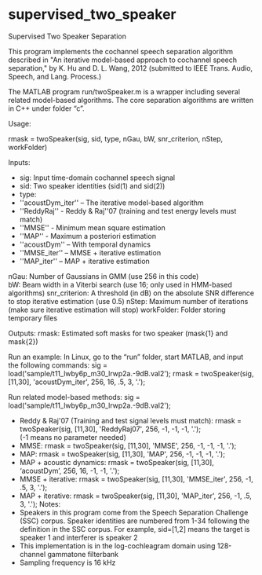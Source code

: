 supervised_two_speaker
======================

Supervised Two Speaker Separation

This program implements the cochannel speech separation algorithm described in "An iterative model-based approach to cochannel speech separation," by K. Hu and D. L. Wang, 2012 (submitted to IEEE Trans. Audio, Speech, and Lang. Process.)

The MATLAB program run/twoSpeaker.m is a wrapper including several related model-based algorithms. The core separation algorithms are written in C++ under folder “c”.

Usage: 

rmask = twoSpeaker(sig, sid, type, nGau, bW, snr_criterion, nStep, workFolder)

Inputs:
- sig: Input time-domain cochannel speech signal
- sid: Two speaker identities (sid(1) and sid(2))
- type: 
- ''acoustDym_iter'' – The iterative model-based algorithm
-  ''ReddyRaj'' - Reddy & Raj''07 (training and test energy levels must match)
-  ''MMSE'' - Minimum mean square estimation 
-  ''MAP'' - Maximum a posteriori estimation
-  ''acoustDym'' – With temporal dynamics
-  ''MMSE_iter'' – MMSE + iterative estimation
-  ''MAP_iter'' – MAP + iterative estimation           

nGau:   Number of Gaussians in GMM (use 256 in this code)  
bW:      Beam width in a Viterbi search (use 16; only used in HMM-based algorithms)
snr_criterion:  A threshold (in dB) on the absolute SNR difference to stop iterative estimation (use 0.5)
nStep:   Maximum number of iterations (make sure iterative estimation will stop)
workFolder:  Folder storing temporary files

Outputs:
rmask:   Estimated soft masks for two speaker (mask{1}  and mask{2})

Run an example:
In Linux, go to the “run” folder, start MATLAB, and input the following commands:
sig = load('sample/t11_lwby6p_m30_lrwp2a.-9dB.val2');
rmask = twoSpeaker(sig,  [11,30],  'acoustDym_iter',  256,  16,  .5,  3,  '.');

Run related model-based methods:
sig = load('sample/t11_lwby6p_m30_lrwp2a.-9dB.val2');
-	Reddy & Raj'07 (Training and test signal levels must match):  rmask = twoSpeaker(sig, [11,30], 'ReddyRaj07', 256, -1, -1, -1, '.');  
(-1 means no parameter needed)
-	MMSE: rmask = twoSpeaker(sig, [11,30], 'MMSE', 256, -1, -1, -1, '.');
-	MAP: rmask = twoSpeaker(sig, [11,30], 'MAP', 256, -1, -1, -1, '.');
-	MAP + acoustic dynamics: rmask = twoSpeaker(sig, [11,30], ‘acoustDym’, 256, 16, -1, -1, '.');
-	MMSE + iterative: rmask = twoSpeaker(sig, [11,30], 'MMSE_iter', 256, -1, .5, 3, '.');
-	MAP + iterative: rmask = twoSpeaker(sig, [11,30], 'MAP_iter', 256, -1, .5, 3, '.');
 Notes: 
-	Speakers in this program come from the Speech Separation Challenge (SSC) corpus. Speaker identities are numbered from 1-34 following the definition in the SSC corpus. For example, sid=[1,2] means the target is speaker 1 and  interferer is speaker 2
-	This implementation is in the log-cochleagram domain using 128-channel gammatone filterbank
-	Sampling frequency is 16 kHz

